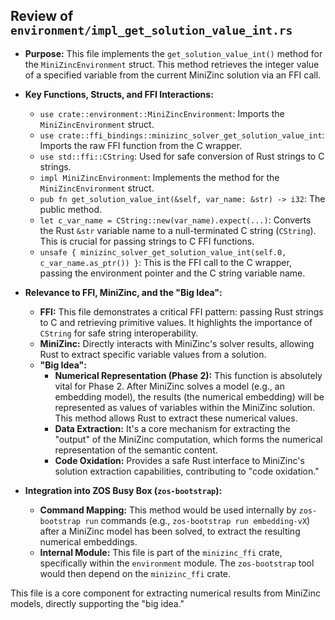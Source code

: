 ## Review of `environment/impl_get_solution_value_int.rs`

*   **Purpose:** This file implements the `get_solution_value_int()` method for the `MiniZincEnvironment` struct. This method retrieves the integer value of a specified variable from the current MiniZinc solution via an FFI call.
*   **Key Functions, Structs, and FFI Interactions:**
    *   `use crate::environment::MiniZincEnvironment`: Imports the `MiniZincEnvironment` struct.
    *   `use crate::ffi_bindings::minizinc_solver_get_solution_value_int`: Imports the raw FFI function from the C wrapper.
    *   `use std::ffi::CString`: Used for safe conversion of Rust strings to C strings.
    *   `impl MiniZincEnvironment`: Implements the method for the `MiniZincEnvironment` struct.
    *   `pub fn get_solution_value_int(&self, var_name: &str) -> i32`: The public method.
    *   `let c_var_name = CString::new(var_name).expect(...)`: Converts the Rust `&str` variable name to a null-terminated C string (`CString`). This is crucial for passing strings to C FFI functions.
    *   `unsafe { minizinc_solver_get_solution_value_int(self.0, c_var_name.as_ptr()) }`: This is the FFI call to the C wrapper, passing the environment pointer and the C string variable name.
*   **Relevance to FFI, MiniZinc, and the "Big Idea":**
    *   **FFI:** This file demonstrates a critical FFI pattern: passing Rust strings to C and retrieving primitive values. It highlights the importance of `CString` for safe string interoperability.
    *   **MiniZinc:** Directly interacts with MiniZinc's solver results, allowing Rust to extract specific variable values from a solution.
    *   **"Big Idea":**
        *   **Numerical Representation (Phase 2):** This function is absolutely vital for Phase 2. After MiniZinc solves a model (e.g., an embedding model), the results (the numerical embedding) will be represented as values of variables within the MiniZinc solution. This method allows Rust to extract these numerical values.
        *   **Data Extraction:** It's a core mechanism for extracting the "output" of the MiniZinc computation, which forms the numerical representation of the semantic content.
        *   **Code Oxidation:** Provides a safe Rust interface to MiniZinc's solution extraction capabilities, contributing to "code oxidation."

*   **Integration into ZOS Busy Box (`zos-bootstrap`):**
    *   **Command Mapping:** This method would be used internally by `zos-bootstrap run` commands (e.g., `zos-bootstrap run embedding-vX`) after a MiniZinc model has been solved, to extract the resulting numerical embeddings.
    *   **Internal Module:** This file is part of the `minizinc_ffi` crate, specifically within the `environment` module. The `zos-bootstrap` tool would then depend on the `minizinc_ffi` crate.

This file is a core component for extracting numerical results from MiniZinc models, directly supporting the "big idea."
